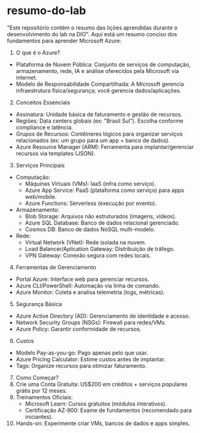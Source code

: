 # resumo-do-lab
"Este repositório contém o resumo das lições aprendidas durante o desenvolvimento do lab na DIO".
Aqui está um resumo conciso dos fundamentos para aprender Microsoft Azure:

1. O que é o Azure?
- Plataforma de Nuvem Pública: Conjunto de serviços de computação, armazenamento, rede, IA e análise oferecidos pela Microsoft via internet.
- Modelo de Responsabilidade Compartilhada: A Microsoft gerencia infraestrutura física/segurança; você gerencia dados/aplicações.

2. Conceitos Essenciais
- Assinatura: Unidade básica de faturamento e gestão de recursos.
- Regiões: Data centers globais (ex: "Brasil Sul"). Escolha conforme compliance e latência.
- Grupos de Recursos: Contêineres lógicos para organizar serviços relacionados (ex: um grupo para um app + banco de dados).
- Azure Resource Manager (ARM): Ferramenta para implantar/gerenciar recursos via templates (JSON).

3. Serviços Principais
- Computação:
  - Máquinas Virtuais (VMs): IaaS (infra como serviço).
  - Azure App Service: PaaS (plataforma como serviço) para apps web/mobile.
  - Azure Functions: Serverless (execução por evento).
- Armazenamento:
  - Blob Storage: Arquivos não estruturados (imagens, vídeos).
  - Azure SQL Database: Banco de dados relacional gerenciado.
  - Cosmos DB: Banco de dados NoSQL multi-modelo.
- Rede:
  - Virtual Network (VNet): Rede isolada na nuvem.
  - Load Balancer/Aplication Gateway: Distribuição de tráfego.
  - VPN Gateway: Conexão segura com redes locais.

4. Ferramentas de Gerenciamento
- Portal Azure: Interface web para gerenciar recursos.
- Azure CLI/PowerShell: Automação via linha de comando.
- Azure Monitor: Coleta e analisa telemetria (logs, métricas).

5. Segurança Básica
- Azure Active Directory (AD): Gerenciamento de identidade e acesso.
- Network Security Groups (NSGs): Firewall para redes/VMs.
- Azure Policy: Garantir conformidade de recursos.

6. Custos
- Modelo Pay-as-you-go: Pago apenas pelo que usar.
- Azure Pricing Calculator: Estime custos antes de implantar.
- Tags: Organize recursos para otimizar faturamento.

7. Como Começar?
1. Crie uma Conta Gratuita: US$200 em créditos + serviços populares grátis por 12 meses.
2. Treinamentos Oficiais:
   - Microsoft Learn: Cursos gratuitos (módulos interativos).
   - Certificação AZ-900: Exame de fundamentos (recomendado para iniciantes).
3. Hands-on: Experimente criar VMs, bancos de dados e apps simples.

